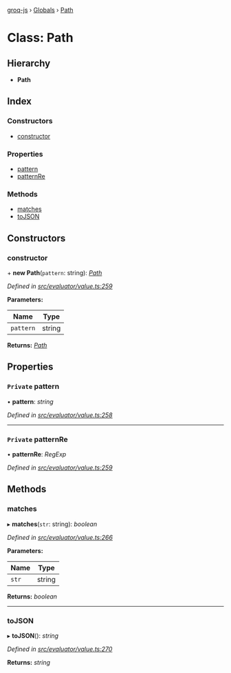 [groq-js](../README.md) › [Globals](../globals.md) › [Path](path.md)

# Class: Path

## Hierarchy

* **Path**

## Index

### Constructors

* [constructor](path.md#constructor)

### Properties

* [pattern](path.md#private-pattern)
* [patternRe](path.md#private-patternre)

### Methods

* [matches](path.md#matches)
* [toJSON](path.md#tojson)

## Constructors

###  constructor

\+ **new Path**(`pattern`: string): *[Path](path.md)*

*Defined in [src/evaluator/value.ts:259](https://github.com/sanity-io/groq-js/blob/fc2de3c/src/evaluator/value.ts#L259)*

**Parameters:**

Name | Type |
------ | ------ |
`pattern` | string |

**Returns:** *[Path](path.md)*

## Properties

### `Private` pattern

• **pattern**: *string*

*Defined in [src/evaluator/value.ts:258](https://github.com/sanity-io/groq-js/blob/fc2de3c/src/evaluator/value.ts#L258)*

___

### `Private` patternRe

• **patternRe**: *RegExp*

*Defined in [src/evaluator/value.ts:259](https://github.com/sanity-io/groq-js/blob/fc2de3c/src/evaluator/value.ts#L259)*

## Methods

###  matches

▸ **matches**(`str`: string): *boolean*

*Defined in [src/evaluator/value.ts:266](https://github.com/sanity-io/groq-js/blob/fc2de3c/src/evaluator/value.ts#L266)*

**Parameters:**

Name | Type |
------ | ------ |
`str` | string |

**Returns:** *boolean*

___

###  toJSON

▸ **toJSON**(): *string*

*Defined in [src/evaluator/value.ts:270](https://github.com/sanity-io/groq-js/blob/fc2de3c/src/evaluator/value.ts#L270)*

**Returns:** *string*
